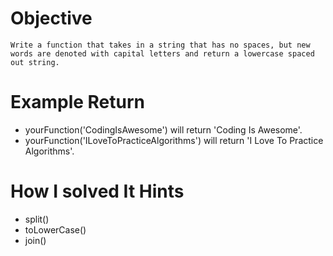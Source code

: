 # Objective
    Write a function that takes in a string that has no spaces, but new words are denoted with capital letters and return a lowercase spaced out string.

# Example Return

* yourFunction('CodingIsAwesome') will return 'Coding Is Awesome'.
* yourFunction('ILoveToPracticeAlgorithms') will return 'I Love To Practice Algorithms'.

# How I solved It Hints

* split()
* toLowerCase()
* join()